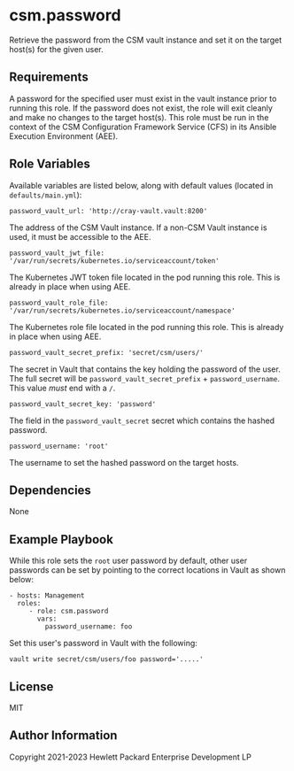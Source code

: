 csm.password
=========

Retrieve the password from the CSM vault instance and set it on the target
host(s) for the given user.

Requirements
------------

A password for the specified user must exist in the vault instance prior to
running this role. If the password does not exist, the role will exit cleanly
and make no changes to the target host(s). This role must be run in the context
of the CSM Configuration Framework Service (CFS) in its Ansible Execution
Environment (AEE).

Role Variables
--------------

Available variables are listed below, along with default values (located in
`defaults/main.yml`):

    password_vault_url: 'http://cray-vault.vault:8200'

The address of the CSM Vault instance. If a non-CSM Vault instance is used, it
must be accessible to the AEE.

    password_vault_jwt_file: '/var/run/secrets/kubernetes.io/serviceaccount/token'

The Kubernetes JWT token file located in the pod running this role. This is
already in place when using AEE.

    password_vault_role_file: '/var/run/secrets/kubernetes.io/serviceaccount/namespace'

The Kubernetes role file located in the pod running this role. This is already
in place when using AEE.

    password_vault_secret_prefix: 'secret/csm/users/'

The secret in Vault that contains the key holding the password of the user. The
full secret will be `password_vault_secret_prefix` + `password_username`.
This value *must* end with a `/`.

    password_vault_secret_key: 'password'

The field in the `password_vault_secret` secret which contains the hashed password.

    password_username: 'root'

The username to set the hashed password on the target hosts.

Dependencies
------------

None

Example Playbook
----------------

While this role sets the `root` user password by default, other user passwords
can be set by pointing to the correct locations in Vault as shown below:

    - hosts: Management
      roles:
         - role: csm.password
           vars:
             password_username: foo

Set this user's password in Vault with the following:

    vault write secret/csm/users/foo password='.....'

License
-------

MIT

Author Information
------------------

Copyright 2021-2023 Hewlett Packard Enterprise Development LP
